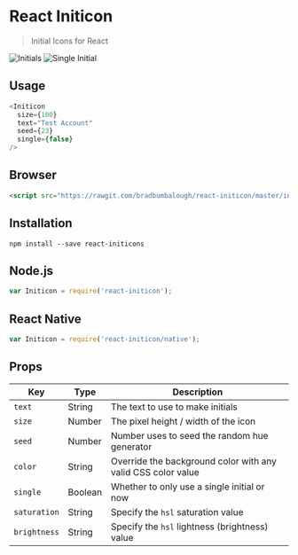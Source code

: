 # React Initicon
> Initial Icons for React

![Initials](https://drive.google.com/uc?export=view&id=0BwAfqxmTWrIma1dCZ1ZpVHNxRms)
![Single Initial](https://drive.google.com/uc?export=view&id=0BwAfqxmTWrImTXNuTlNsVlY3eHc)

## Usage
```JavaScript
<Initicon
  size={100}
  text="Test Account"
  seed={23}
  single={false}
/>
```

## Browser
```HTML
<script src="https://rawgit.com/bradbumbalough/react-initicon/master/index.js"></script>
```

## Installation
`npm install --save react-initicons`

## Node.js
```JavaScript
var Initicon = require('react-initicon');
```

## React Native
```JavaScript
var Initicon = require('react-initicon/native');
```

## Props
|Key|Type|Description|
|-|-|-|
|`text`|String|The text to use to make initials|
|`size`|Number|The pixel height / width of the icon|
|`seed`|Number|Number uses to seed the random hue generator|
|`color`|String|Override the background color with any valid CSS color value|
|`single`|Boolean|Whether to only use a single initial or now|
|`saturation`|String|Specify the `hsl` saturation value|
|`brightness`|String|Specify the `hsl` lightness (brightness) value|
